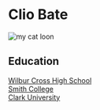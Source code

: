
# Clio Bate

![my cat loon](~desktop/loon.jpg)

## Education

[Wilbur Cross High School](https://ct50000447.schoolwires.net/cross)  
[Smith College](https://www.smith.edu/)  
[Clark University](https://www.clarku.edu/graduate-education/?utm_source=GoogleAds&utm_medium=SEM&utm_campaign=BrandedMass&utm_content=LFM&gclid=CjwKCAjw6eWnBhAKEiwADpnw9gyUw9kGrFfxcDoxQw94YrxymsS24sxKb8cPWN3GY3T_3nIF4uOjOhoCB48QAvD_BwE)  